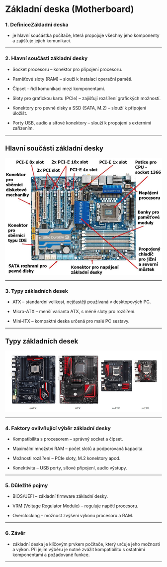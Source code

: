 # Základní deska (Motherboard)
### 1. DefiniceZákladní deska  
- je hlavní součástka počítače, která propojuje všechny jeho komponenty a zajišťuje jejich komunikaci.
---
### 2. Hlavní součásti základní desky

* Socket procesoru – konektor pro připojení procesoru.

* Paměťové sloty (RAM) – slouží k instalaci operační paměti.

* Čipset – řídí komunikaci mezi komponentami.

* Sloty pro grafickou kartu (PCIe) – zajišťují rozšíření grafických možností.

* Konektory pro pevné disky a SSD (SATA, M.2) – slouží k připojení úložišt.

* Porty USB, audio a síťové konektory – slouží k propojení s externími zařízením.

---
## Hlavní součásti základní desky

![Hlavní součásti základní desky](../img/hlavní_součásti_základní_desky.png)

---
### 3. Typy základních desek

* ATX – standardní velikost, nejčastěji používaná v desktopových PC.

* Micro-ATX – menší varianta ATX, s méně sloty pro rozšíření.

* Mini-ITX – kompaktní deska určená pro malé PC sestavy.

---
## Typy základních desek
![Typy základních desek](../img/format_zakladni_desky.png)

---
### 4. Faktory ovlivňující výběr základní desky

* Kompatibilita s procesorem – správný socket a čipset.

* Maximální množství RAM – počet slotů a podporovaná kapacita.

* Možnosti rozšíření – PCIe sloty, M.2 konektory apod.

* Konektivita – USB porty, síťové připojení, audio výstupy.

---
### 5. Důležité pojmy

* BIOS/UEFI – základní firmware základní desky.

* VRM (Voltage Regulator Module) – reguluje napětí procesoru.

* Overclocking – možnost zvýšení výkonu procesoru a RAM.

---
### 6. Závěr 
* základní deska je klíčovým prvkem počítače, který určuje jeho možnosti a výkon. Při jejím výběru je nutné zvážit kompatibilitu s ostatními komponentami a požadované funkce.

---